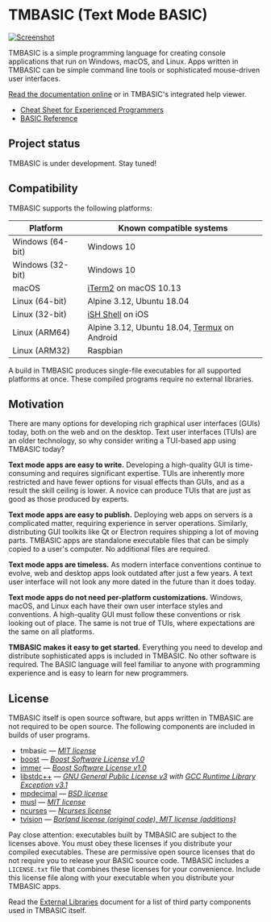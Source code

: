# TMBASIC <wbr><span class="tagline">(Text Mode BASIC)</span>

<!-- See DEVELOPERS.md for instructions on generating this screenshot. -->
<a href="https://tmbasic.com/screenshot.png"><img src="https://tmbasic.com/screenshot.png" alt="Screenshot" class="screenshot"></a>

TMBASIC is a simple programming language for creating console applications that run on Windows, macOS, and Linux. Apps written in TMBASIC can be simple command line tools or sophisticated mouse-driven user interfaces.

[Read the documentation online](https://tmbasic.com/doc.html) or in TMBASIC's integrated help viewer.

- [Cheat Sheet for Experienced Programmers](https://tmbasic.com/cheatSheet.html)
- [BASIC Reference](https://tmbasic.com/basic.html)

## Project status
TMBASIC is under development. Stay tuned!

## Compatibility

TMBASIC supports the following platforms:

<div id="platformSupportTable">

Platform | Known compatible systems
-- | --
Windows (64-bit) | Windows 10
Windows (32-bit) | Windows 10
macOS | [iTerm2](https://www.iterm2.com/) on macOS 10.13
Linux (64-bit) | Alpine 3.12, Ubuntu 18.04
Linux (32-bit) | [iSH Shell](https://apps.apple.com/us/app/ish-shell/id1436902243) on iOS
Linux (ARM64) | Alpine 3.12, Ubuntu 18.04, [Termux](https://termux.com/) on Android
Linux (ARM32) | Raspbian

A build in TMBASIC produces single-file executables for all supported platforms at once. These compiled programs require no external libraries.

</div>

## Motivation

There are many options for developing rich graphical user interfaces (GUIs) today, both on the web and on the desktop. Text user interfaces (TUIs) are an older technology, so why consider writing a TUI-based app using TMBASIC today?

**Text mode apps are easy to write.** Developing a high-quality GUI is time-consuming and requires significant expertise. TUIs are inherently more restricted and have fewer options for visual effects than GUIs, and as a result the skill ceiling is lower. A novice can produce TUIs that are just as good as those produced by experts.

**Text mode apps are easy to publish.** Deploying web apps on servers is a complicated matter, requiring experience in server operations. Similarly, distributing GUI toolkits like Qt or Electron requires shipping a lot of moving parts. TMBASIC apps are standalone executable files that can be simply copied to a user's computer. No additional files are required.

**Text mode apps are timeless.** As modern interface conventions continue to evolve, web and desktop apps look outdated after just a few years. A text user interface will not look any more dated in the future than it does today.

**Text mode apps do not need per-platform customizations.** Windows, macOS, and Linux each have their own user interface styles and conventions. A high-quality GUI must follow these conventions or risk looking out of place. The same is not true of TUIs, where expectations are the same on all platforms.

**TMBASIC makes it easy to get started.** Everything you need to develop and distribute sophisticated apps is included in TMBASIC. No other software is required. The BASIC language will feel familiar to anyone with programming experience and is easy to learn for new programmers.

## License
TMBASIC itself is open source software, but apps written in TMBASIC are not required to be open source. The following components are included in builds of user programs.

- tmbasic — _[MIT license](LICENSE)_
- [boost](https://www.boost.org/) — _[Boost Software License v1.0](https://github.com/electroly/tmbasic/blob/master/ext/boost/LICENSE_1_0.txt)_
- [immer](https://github.com/arximboldi/immer) — _[Boost Software License v1.0](https://github.com/electroly/tmbasic/blob/master/ext/immer/LICENSE)_
- [libstdc++](https://gcc.gnu.org/onlinedocs/libstdc++/) — _[GNU General Public License v3](https://github.com/electroly/tmbasic/blob/master/ext/gcc/GPL-3) with [GCC Runtime Library Exception v3.1](https://github.com/electroly/tmbasic/blob/master/ext/gcc/copyright)_
- [mpdecimal](https://www.bytereef.org/mpdecimal/) — _[BSD license](https://github.com/electroly/tmbasic/blob/master/ext/mpdecimal/LICENSE.txt)_
- [musl](https://musl.libc.org/) — _[MIT license](https://github.com/electroly/tmbasic/blob/master/ext/musl/COPYRIGHT)_
- [ncurses](https://en.wikipedia.org/wiki/Ncurses) — _[Ncurses license](https://github.com/electroly/tmbasic/blob/master/ext/ncurses/COPYING)_
- [tvision](https://github.com/magiblot/tvision) — _[Borland license (original code), MIT license (additions)](https://github.com/electroly/tmbasic/blob/master/ext/tvision/COPYRIGHT)_

Pay close attention: executables built by TMBASIC are subject to the licenses above. You must obey these licenses if you distribute your compiled executables. These are permissive open source licenses that do not require you to release your BASIC source code. TMBASIC includes a `LICENSE.txt` file that combines these licenses for your convenience. Include this license file along with your executable when you distribute your TMBASIC apps.

Read the [External Libraries](https://github.com/electroly/tmbasic/blob/master/ext/README.md) document for a list of third party components used in TMBASIC itself.
